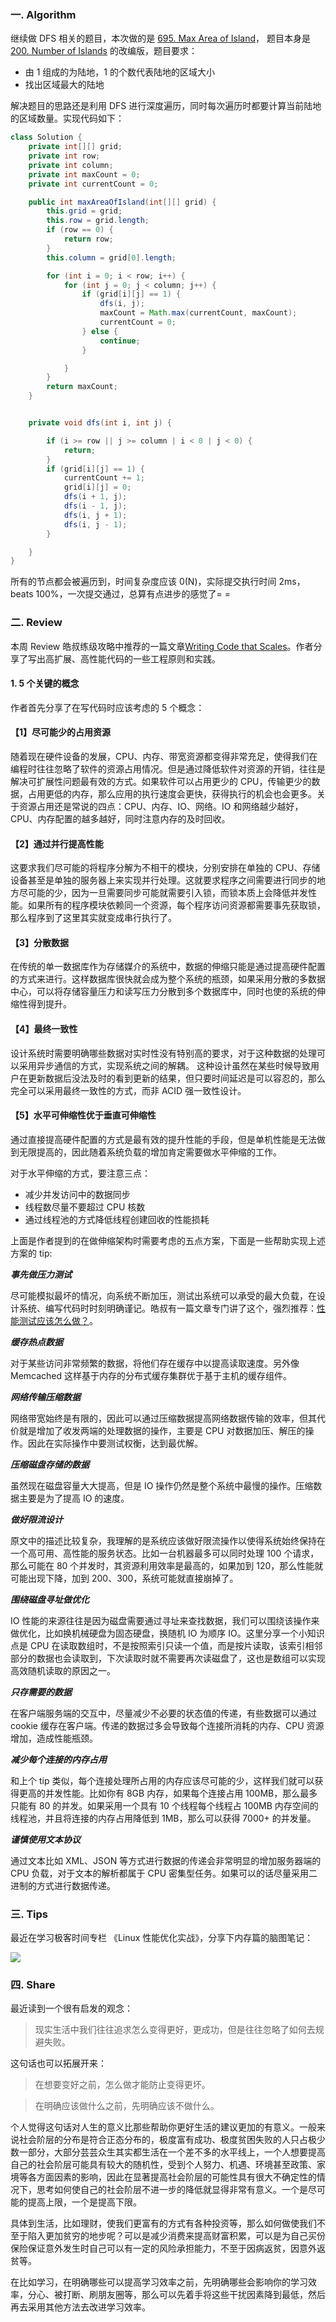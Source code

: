 ### 一. Algorithm

继续做 DFS 相关的题目，本次做的是 [695. Max Area of Island](https://leetcode.com/problems/max-area-of-island/)，
题目本身是 [200. Number of Islands](https://leetcode.com/problems/number-of-islands/) 的改编版，题目要求：

- 由 1 组成的为陆地，1 的个数代表陆地的区域大小
- 找出区域最大的陆地

解决题目的思路还是利用 DFS 进行深度遍历，同时每次遍历时都要计算当前陆地的区域数量。实现代码如下：

```Java
class Solution {
    private int[][] grid;
    private int row;
    private int column;
    private int maxCount = 0;
    private int currentCount = 0;

    public int maxAreaOfIsland(int[][] grid) {
        this.grid = grid;
        this.row = grid.length;
        if (row == 0) {
            return row;
        }
        this.column = grid[0].length;

        for (int i = 0; i < row; i++) {
            for (int j = 0; j < column; j++) {
                if (grid[i][j] == 1) {
                    dfs(i, j);
                    maxCount = Math.max(currentCount, maxCount);
                    currentCount = 0;
                } else {
                    continue;
                }

            }
        }
        return maxCount;
    }


    private void dfs(int i, int j) {

        if (i >= row || j >= column | i < 0 | j < 0) {
            return;
        }
        if (grid[i][j] == 1) {
            currentCount += 1;
            grid[i][j] = 0;
            dfs(i + 1, j);
            dfs(i - 1, j);
            dfs(i, j + 1);
            dfs(i, j - 1);
        }

    }
}
```

所有的节点都会被遍历到，时间复杂度应该 0(N)，实际提交执行时间 2ms，beats 100%，一次提交通过，总算有点进步的感觉了= = 


### 二. Review

本周 Review 皓叔练级攻略中推荐的一篇文章[Writing Code that Scales](https://blog.rackspace.com/writing-code-that-scales)。作者分享了写出高扩展、高性能代码的一些工程原则和实践。

#### 1. 5 个关键的概念

作者首先分享了在写代码时应该考虑的 5 个概念：

#### 【1】尽可能少的占用资源

随着现在硬件设备的发展，CPU、内存、带宽资源都变得非常充足，使得我们在编程时往往忽略了软件的资源占用情况。但是通过降低软件对资源的开销，往往是解决可扩展性问题最有效的方式。如果软件可以占用更少的 CPU，传输更少的数据，占用更低的内存，那么应用的执行速度会更快，获得执行的机会也会更多。关于资源占用还是常说的四点：CPU、内存、IO、网络。IO 和网络越少越好，CPU、内存配置的越多越好，同时注意内存的及时回收。

#### 【2】通过并行提高性能

这要求我们尽可能的将程序分解为不相干的模块，分别安排在单独的 CPU、存储设备甚至是单独的服务器上来实现并行处理。这就要求程序之间需要进行同步的地方尽可能的少，因为一旦需要同步可能就需要引入锁，而锁本质上会降低并发性能。如果所有的程序模块依赖同一个资源，每个程序访问资源都需要事先获取锁，那么程序到了这里其实就变成串行执行了。

#### 【3】分散数据

在传统的单一数据库作为存储媒介的系统中，数据的伸缩只能是通过提高硬件配置的方式来进行。这样数据库很快就会成为整个系统的瓶颈，如果采用分散的多数据中心，可以将存储容量压力和读写压力分散到多个数据库中，同时也使的系统的伸缩性得到提升。

#### 【4】最终一致性

设计系统时需要明确哪些数据对实时性没有特别高的要求，对于这种数据的处理可以采用异步通信的方式，实现系统之间的解耦。
这种设计虽然在某些时候导致用户在更新数据后没法及时的看到更新的结果，但只要时间延迟是可以容忍的，那么完全可以采用最终一致性的方式，而非 ACID 强一致性设计。

#### 【5】水平可伸缩性优于垂直可伸缩性

通过直接提高硬件配置的方式是最有效的提升性能的手段，但是单机性能是无法做到无限提高的，因此随着系统负载的增加肯定需要做水平伸缩的工作。

对于水平伸缩的方式，要注意三点：

- 减少并发访问中的数据同步
- 线程数尽量不要超过 CPU 核数
- 通过线程池的方式降低线程创建回收的性能损耗

上面是作者提到的在做伸缩架构时需要考虑的五点方案，下面是一些帮助实现上述方案的 tip:


***事先做压力测试***

尽可能模拟最坏的情况，向系统不断加压，测试出系统可以承受的最大负载，在设计系统、编写代码时时刻明确谨记。皓叔有一篇文章专门讲了这个，强烈推荐：[性能测试应该怎么做？](https://coolshell.cn/articles/17381.html)。

***缓存热点数据***

对于某些访问非常频繁的数据，将他们存在缓存中以提高读取速度。另外像 Memcached 这样基于内存的分布式缓存集群优于基于主机的缓存组件。

***网络传输压缩数据***

网络带宽始终是有限的，因此可以通过压缩数据提高网络数据传输的效率，但其代价就是增加了收发两端的处理数据的操作，主要是 CPU 对数据加压、解压的操作。因此在实际操作中要测试权衡，达到最优解。

***压缩磁盘存储的数据***

虽然现在磁盘容量大大提高，但是 IO 操作仍然是整个系统中最慢的操作。压缩数据主要是为了提高 IO 的速度。

***做好限流设计***

原文中的描述比较复杂，我理解的是系统应该做好限流操作以使得系统始终保持在一个高可用、高性能的服务状态。比如一台机器最多可以同时处理 100 个请求，那么可能在 80 个并发时，其资源利用效率是最高的，如果加到 120，那么性能就可能出现下降，加到 200、300，系统可能就直接崩掉了。

***围绕磁盘寻址做优化***

IO 性能的来源往往是因为磁盘需要通过寻址来查找数据，我们可以围绕该操作来做优化，比如换机械硬盘为固态硬盘，换随机 IO 为顺序 IO。这里分享一个小知识点是 CPU 在读取数组时，不是按照索引只读一个值，而是按片读取，该索引相邻部分的数据也会读取到，下次读取时就不需要再次读磁盘了，这也是数组可以实现高效随机读取的原因之一。

***只存需要的数据***

在客户端服务端的交互中，尽量减少不必要的状态值的传递，有些数据可以通过 cookie 缓存在客户端。传递的数据过多会导致每个连接所消耗的内存、CPU 资源增加，造成性能瓶颈。

***减少每个连接的内存占用***

和上个 tip 类似，每个连接处理所占用的内存应该尽可能的少，这样我们就可以获得更高的并发性能。比如你有 8GB 内存，如果每个连接占用 100MB，那么最多只能有 80 的并发。如果采用一个具有 10 个线程每个线程占 100MB 内存空间的线程池，并且将连接的内存占用降低到 1MB，那么可以获得 7000+ 的并发量。

***谨慎使用文本协议***

通过文本比如 XML、JSON 等方式进行数据的传递会非常明显的增加服务器端的 CPU 负载，对于文本的解析都属于 CPU 密集型任务。如果可以的话尽量采用二进制的方式进行数据传递。


### 三. Tips

最近在学习极客时间专栏 《Linux 性能优化实战》，分享下内存篇的脑图笔记：

![](https://github.com/zouyingjie/arts/blob/master/image/%E3%80%8ALinux%20%E6%80%A7%E8%83%BD%E4%BC%98%E5%8C%96%E5%AE%9E%E6%88%98%E3%80%8B-%E5%86%85%E5%AD%98%E7%AF%87%E7%AE%80%E8%AE%B0.png)

### 四. Share

最近读到一个很有启发的观念：

> 现实生活中我们往往追求怎么变得更好，更成功，但是往往忽略了如何去规避失败。

这句话也可以拓展开来：

> 在想要变好之前，怎么做才能防止变得更坏。

> 在明确应该做什么之前，先明确应该不做什么。

个人觉得这句话对人生的意义比那些帮助你更好生活的建议更加的有意义。一般来说社会阶层的分布是符合正态分布的，极度富有成功、极度贫困失败的人只占极少数一部分，大部分芸芸众生其实都生活在一个差不多的水平线上，一个人想要提高自己的社会阶层可能具有较大的随机性，受到个人努力、机遇、环境甚至政策、家境等各方面因素的影响，因此在显著提高社会阶层的可能性具有很大不确定性的情况下，思考如何使自己的社会阶层不进一步的降低就显得非常有意义。一个是尽可能的提高上限，一个是提高下限。

具体到生活，比如理财，使我们更富有的方式有各种投资等，那么如何做使我们不至于陷入更加贫穷的地步呢？可以是减少消费来提高财富积累，可以是为自己买份保险保证意外发生时自己可以有一定的风险承担能力，不至于因病返贫，因意外返贫等。

在比如学习，在明确哪些可以提高学习效率之前，先明确哪些会影响你的学习效率，分心、被打断、刷朋友圈等，那么可以先着手将这些干扰因素降到最低，然后再去采用其他方法去改进学习效率。

